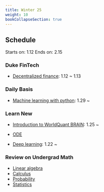 ```yaml
---
title: Winter 25
weight: 10
bookCollapseSection: true
---
```


## Schedule

Starts on: 1.12
Ends on: 2.15

### Duke FinTech

- [Decentralized finance](defi): 1.12 ~ 1.13

### Daily Basis

- [Machine learning with python](ml_with_python): 1.29 ~

### Learn New

- [Introduction to WorldQuant BRAIN](../worldquant_brain/intro_to_brain): 1.25 ~ 

- [ODE](ode)
- [Deep learning](dl): 1.22 ~ 

### Review on Undergrad Math

- [Linear algebra](linear_algebra)
- [Calculus](calculus)
- [Probability](probability)
- [Statistics](statistics)
